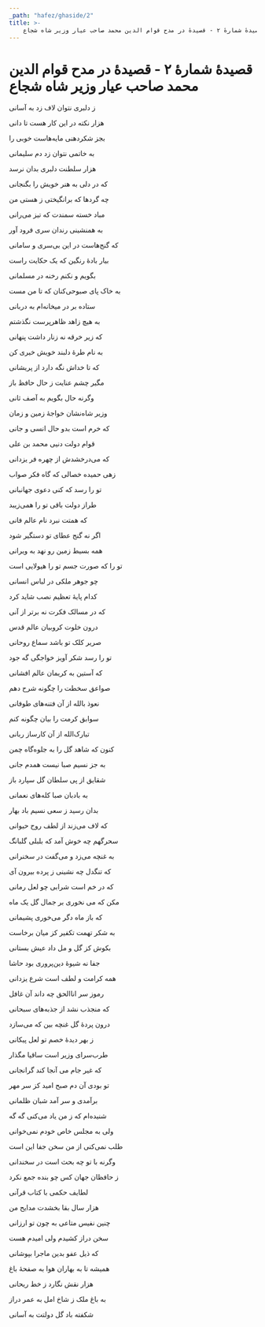 ```yaml
---
_path: "hafez/ghaside/2"
title: >-
    قصیدهٔ شمارهٔ ۲ - قصیدهٔ در مدح قوام الدین محمد صاحب عیار وزیر شاه شجاع
---
```

# قصیدهٔ شمارهٔ ۲ - قصیدهٔ در مدح قوام الدین محمد صاحب عیار وزیر شاه شجاع

<div class="b" id="bn1"><div class="m1"><p>ز دلبری نتوان لاف زد به آسانی</p></div>
<div class="m2"><p>هزار نکته در این کار هست تا دانی</p></div></div>
<div class="b" id="bn2"><div class="m1"><p>بجز شکردهنی مایه‌هاست خوبی را</p></div>
<div class="m2"><p>به خاتمی نتوان زد دم سلیمانی</p></div></div>
<div class="b" id="bn3"><div class="m1"><p>هزار سلطنت دلبری بدان نرسد</p></div>
<div class="m2"><p>که در دلی به هنر خویش را بگنجانی</p></div></div>
<div class="b" id="bn4"><div class="m1"><p>چه گردها که برانگیختی ز هستی من</p></div>
<div class="m2"><p>مباد خسته سمندت که تیز می‌رانی</p></div></div>
<div class="b" id="bn5"><div class="m1"><p>به همنشینی رندان سری فرود آور</p></div>
<div class="m2"><p>که گنج‌هاست در این بی‌سری و سامانی</p></div></div>
<div class="b" id="bn6"><div class="m1"><p>بیار بادهٔ رنگین که یک حکایت راست</p></div>
<div class="m2"><p>بگویم و نکنم رخنه در مسلمانی</p></div></div>
<div class="b" id="bn7"><div class="m1"><p>به خاک پای صبوحی‌کنان که تا من مست</p></div>
<div class="m2"><p>ستاده بر در میخانه‌ام به دربانی</p></div></div>
<div class="b" id="bn8"><div class="m1"><p>به هیچ زاهد ظاهرپرست نگذشتم</p></div>
<div class="m2"><p>که زیر خرقه نه زنار داشت پنهانی</p></div></div>
<div class="b" id="bn9"><div class="m1"><p>به نام طرهٔ دلبند خویش خیری کن</p></div>
<div class="m2"><p>که تا خداش نگه دارد از پریشانی</p></div></div>
<div class="b" id="bn10"><div class="m1"><p>مگیر چشم عنایت ز حال حافظ باز</p></div>
<div class="m2"><p>وگرنه حال بگویم به آصف ثانی</p></div></div>
<div class="b" id="bn11"><div class="m1"><p>وزیر شاه‌نشان خواجهٔ زمین و زمان</p></div>
<div class="m2"><p>که خرم است بدو حال انسی و جانی</p></div></div>
<div class="b" id="bn12"><div class="m1"><p>قوام دولت دنیی محمد بن علی</p></div>
<div class="m2"><p>که می‌درخشدش از چهره فر یزدانی</p></div></div>
<div class="b" id="bn13"><div class="m1"><p>زهی حمیده خصالی که گاه فکر صواب</p></div>
<div class="m2"><p>تو را رسد که کنی دعوی جهانبانی</p></div></div>
<div class="b" id="bn14"><div class="m1"><p>طراز دولت باقی تو را همی‌زیبد</p></div>
<div class="m2"><p>که همتت نبرد نام عالم فانی</p></div></div>
<div class="b" id="bn15"><div class="m1"><p>اگر نه گنج عطای تو دستگیر شود</p></div>
<div class="m2"><p>همه بسیط زمین رو نهد به ویرانی</p></div></div>
<div class="b" id="bn16"><div class="m1"><p>تو را که صورت جسم تو را هیولایی است</p></div>
<div class="m2"><p>چو جوهر ملکی در لباس انسانی</p></div></div>
<div class="b" id="bn17"><div class="m1"><p>کدام پایهٔ تعظیم نصب شاید کرد</p></div>
<div class="m2"><p>که در مسالک فکرت نه برتر از آنی</p></div></div>
<div class="b" id="bn18"><div class="m1"><p>درون خلوت کروبیان عالم قدس</p></div>
<div class="m2"><p>صریر کلک تو باشد سماع روحانی</p></div></div>
<div class="b" id="bn19"><div class="m1"><p>تو را رسد شکر آویز خواجگی گه جود</p></div>
<div class="m2"><p>که آستین به کریمان عالم افشانی</p></div></div>
<div class="b" id="bn20"><div class="m1"><p>صواعق سخطت را چگونه شرح دهم</p></div>
<div class="m2"><p>نعوذ بالله از آن فتنه‌های طوفانی</p></div></div>
<div class="b" id="bn21"><div class="m1"><p>سوابق کرمت را بیان چگونه کنم</p></div>
<div class="m2"><p>تبارک‌الله از آن کارساز ربانی</p></div></div>
<div class="b" id="bn22"><div class="m1"><p>کنون که شاهد گل را به جلوه‌گاه چمن</p></div>
<div class="m2"><p>به جز نسیم صبا نیست همدم جانی</p></div></div>
<div class="b" id="bn23"><div class="m1"><p>شقایق از پی سلطان گل سپارد باز</p></div>
<div class="m2"><p>به بادبان صبا کله‌های نعمانی</p></div></div>
<div class="b" id="bn24"><div class="m1"><p>بدان رسید ز سعی نسیم باد بهار</p></div>
<div class="m2"><p>که لاف می‌زند از لطف روح حیوانی</p></div></div>
<div class="b" id="bn25"><div class="m1"><p>سحرگهم چه خوش آمد که بلبلی گلبانگ</p></div>
<div class="m2"><p>به غنچه می‌زد و می‌گفت در سخنرانی</p></div></div>
<div class="b" id="bn26"><div class="m1"><p>که تنگدل چه نشینی ز پرده بیرون آی</p></div>
<div class="m2"><p>که در خم است شرابی چو لعل رمانی</p></div></div>
<div class="b" id="bn27"><div class="m1"><p>مکن که می نخوری بر جمال گل یک ماه</p></div>
<div class="m2"><p>که باز ماه دگر می‌خوری پشیمانی</p></div></div>
<div class="b" id="bn28"><div class="m1"><p>به شکر تهمت تکفیر کز میان برخاست</p></div>
<div class="m2"><p>بکوش کز گل و مل داد عیش بستانی</p></div></div>
<div class="b" id="bn29"><div class="m1"><p>جفا نه شیوهٔ دین‌پروری بود حاشا</p></div>
<div class="m2"><p>همه کرامت و لطف است شرع یزدانی</p></div></div>
<div class="b" id="bn30"><div class="m1"><p>رموز سر اناالحق چه داند آن غافل</p></div>
<div class="m2"><p>که منجذب نشد از جذبه‌های سبحانی</p></div></div>
<div class="b" id="bn31"><div class="m1"><p>درون پردهٔ گل غنچه بین که می‌سازد</p></div>
<div class="m2"><p>ز بهر دیدهٔ خصم تو لعل پیکانی</p></div></div>
<div class="b" id="bn32"><div class="m1"><p>طرب‌سرای وزیر است ساقیا مگذار</p></div>
<div class="m2"><p>که غیر جام می آنجا کند گرانجانی</p></div></div>
<div class="b" id="bn33"><div class="m1"><p>تو بودی آن دم صبح امید کز سر مهر</p></div>
<div class="m2"><p>برآمدی و سر آمد شبان ظلمانی</p></div></div>
<div class="b" id="bn34"><div class="m1"><p>شنیده‌ام که ز من یاد می‌کنی گه گه</p></div>
<div class="m2"><p>ولی به مجلس خاص خودم نمی‌خوانی</p></div></div>
<div class="b" id="bn35"><div class="m1"><p>طلب نمی‌کنی از من سخن جفا این است</p></div>
<div class="m2"><p>وگرنه با تو چه بحث است در سخندانی</p></div></div>
<div class="b" id="bn36"><div class="m1"><p>ز حافظان جهان کس چو بنده جمع نکرد</p></div>
<div class="m2"><p>لطایف حکمی با کتاب قرآنی</p></div></div>
<div class="b" id="bn37"><div class="m1"><p>هزار سال بقا بخشدت مدایح من</p></div>
<div class="m2"><p>چنین نفیس متاعی به چون تو ارزانی</p></div></div>
<div class="b" id="bn38"><div class="m1"><p>سخن دراز کشیدم ولی امیدم هست</p></div>
<div class="m2"><p>که ذیل عفو بدین ماجرا بپوشانی</p></div></div>
<div class="b" id="bn39"><div class="m1"><p>همیشه تا به بهاران هوا به صفحهٔ باغ</p></div>
<div class="m2"><p>هزار نقش نگارد ز خط ریحانی</p></div></div>
<div class="b" id="bn40"><div class="m1"><p>به باغ ملک ز شاخ امل به عمر دراز</p></div>
<div class="m2"><p>شکفته باد گل دولتت به آسانی</p></div></div>

